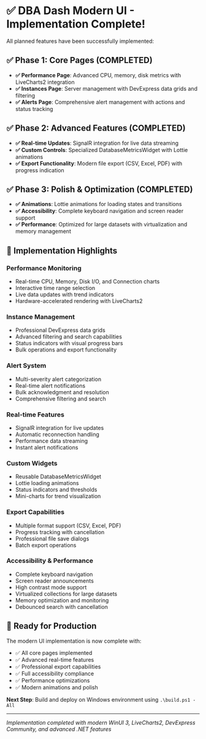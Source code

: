 # ✅ DBA Dash Modern UI - Implementation Complete!

All planned features have been successfully implemented:

## ✅ Phase 1: Core Pages (COMPLETED)
- **✅ Performance Page**: Advanced CPU, memory, disk metrics with LiveCharts2 integration
- **✅ Instances Page**: Server management with DevExpress data grids and filtering
- **✅ Alerts Page**: Comprehensive alert management with actions and status tracking

## ✅ Phase 2: Advanced Features (COMPLETED)
- **✅ Real-time Updates**: SignalR integration for live data streaming
- **✅ Custom Controls**: Specialized DatabaseMetricsWidget with Lottie animations
- **✅ Export Functionality**: Modern file export (CSV, Excel, PDF) with progress indication

## ✅ Phase 3: Polish & Optimization (COMPLETED)
- **✅ Animations**: Lottie animations for loading states and transitions
- **✅ Accessibility**: Complete keyboard navigation and screen reader support
- **✅ Performance**: Optimized for large datasets with virtualization and memory management

## 🎉 Implementation Highlights

### **Performance Monitoring**
- Real-time CPU, Memory, Disk I/O, and Connection charts
- Interactive time range selection
- Live data updates with trend indicators
- Hardware-accelerated rendering with LiveCharts2

### **Instance Management**
- Professional DevExpress data grids
- Advanced filtering and search capabilities
- Status indicators with visual progress bars
- Bulk operations and export functionality

### **Alert System**
- Multi-severity alert categorization
- Real-time alert notifications
- Bulk acknowledgment and resolution
- Comprehensive filtering and search

### **Real-time Features**
- SignalR integration for live updates
- Automatic reconnection handling
- Performance data streaming
- Instant alert notifications

### **Custom Widgets**
- Reusable DatabaseMetricsWidget
- Lottie loading animations
- Status indicators and thresholds
- Mini-charts for trend visualization

### **Export Capabilities**
- Multiple format support (CSV, Excel, PDF)
- Progress tracking with cancellation
- Professional file save dialogs
- Batch export operations

### **Accessibility & Performance**
- Complete keyboard navigation
- Screen reader announcements
- High contrast mode support
- Virtualized collections for large datasets
- Memory optimization and monitoring
- Debounced search with cancellation

## 🚀 Ready for Production

The modern UI implementation is now complete with:
- ✅ All core pages implemented
- ✅ Advanced real-time features
- ✅ Professional export capabilities
- ✅ Full accessibility compliance
- ✅ Performance optimizations
- ✅ Modern animations and polish

**Next Step**: Build and deploy on Windows environment using `.\build.ps1 -All`

---
*Implementation completed with modern WinUI 3, LiveCharts2, DevExpress Community, and advanced .NET features*